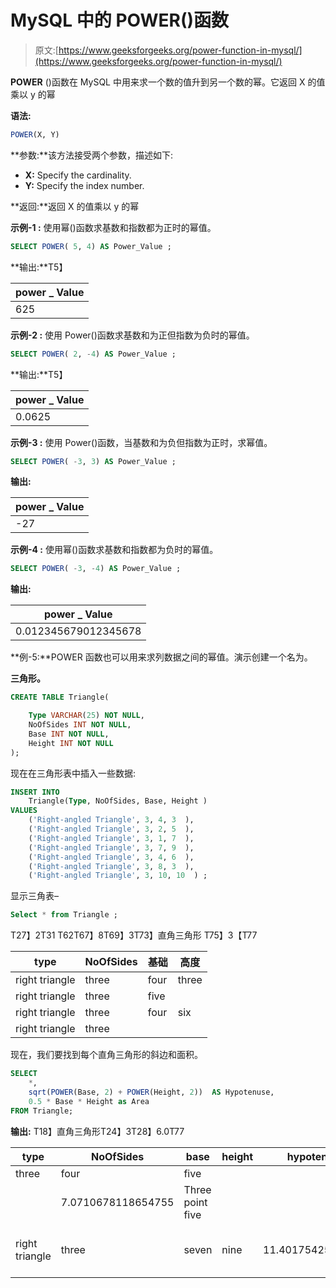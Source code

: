 # MySQL 中的 POWER()函数

> 原文:[https://www.geeksforgeeks.org/power-function-in-mysql/](https://www.geeksforgeeks.org/power-function-in-mysql/)

**POWER** ()函数在 MySQL 中用来求一个数的值升到另一个数的幂。它返回 X 的值乘以 y 的幂

**语法:**

```sql
POWER(X, Y)

```

**参数:**该方法接受两个参数，描述如下:

*   **X:** Specify the cardinality.
*   **Y:** Specify the index number.

**返回:**返回 X 的值乘以 y 的幂

**示例-1 :** 使用幂()函数求基数和指数都为正时的幂值。

```sql
SELECT POWER( 5, 4) AS Power_Value ;

```

**输出:**T5】

| power _ Value |
| --- |
| 625 |

**示例-2 :** 使用 Power()函数求基数和为正但指数为负时的幂值。

```sql
SELECT POWER( 2, -4) AS Power_Value ;

```

**输出:**T5】

| power _ Value |
| --- |
| 0.0625 |

**示例-3 :** 使用 Power()函数，当基数和为负但指数为正时，求幂值。

```sql
SELECT POWER( -3, 3) AS Power_Value ;

```

**输出:**

| power _ Value |
| --- |
| -27 |

**示例-4 :** 使用幂()函数求基数和指数都为负时的幂值。

```sql
SELECT POWER( -3, -4) AS Power_Value ;

```

**输出:**

| power _ Value |
| --- |
| 0.012345679012345678 |

**例-5:**POWER 函数也可以用来求列数据之间的幂值。演示创建一个名为。

**三角形。**

```sql
CREATE TABLE Triangle(

    Type VARCHAR(25) NOT NULL,
    NoOfSides INT NOT NULL,
    Base INT NOT NULL,
    Height INT NOT NULL
);

```

现在在三角形表中插入一些数据:

```sql
INSERT INTO  
    Triangle(Type, NoOfSides, Base, Height )
VALUES
    ('Right-angled Triangle', 3, 4, 3  ),
    ('Right-angled Triangle', 3, 2, 5  ),
    ('Right-angled Triangle', 3, 1, 7  ),
    ('Right-angled Triangle', 3, 7, 9  ),
    ('Right-angled Triangle', 3, 4, 6  ),
    ('Right-angled Triangle', 3, 8, 3  ),
    ('Right-angled Triangle', 3, 10, 10  ) ;

```

显示三角表–

```sql
Select * from Triangle ;

```

T27】2T31 T62T67】8T69】3T73】直角三角形 T75】3【T77

| type | NoOfSides | 基础 | 高度 |
| --- | --- | --- | --- |
| right triangle | three | four | three |
| right triangle | three | five |
| right triangle | three | four | six |
| right triangle | three |

现在，我们要找到每个直角三角形的斜边和面积。

```sql
SELECT 
    *,
    sqrt(POWER(Base, 2) + POWER(Height, 2))  AS Hypotenuse,
    0.5 * Base * Height as Area  
FROM Triangle;    

```

**输出:** T18】直角三角形T24】3T28】6.0T77

| type | NoOfSides | base | height | hypotenuse | area |
| --- | --- | --- | --- | --- | --- |
| three | four | five |
|  | 7.0710678118654755 | Three point five |
| right triangle | three | seven | nine | 11.40175425099138 | Thirty-one point five |